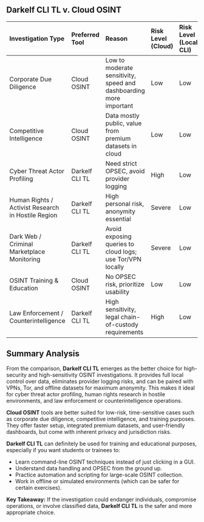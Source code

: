 ## Darkelf CLI TL v. Cloud OSINT

| Investigation Type                                 | Preferred Tool   | Reason                                                             | Risk Level (Cloud)   | Risk Level (Local CLI)   |
|:---------------------------------------------------|:-----------------|:-------------------------------------------------------------------|:---------------------|:-----------------|
| Corporate Due Diligence                            | Cloud OSINT      | Low to moderate sensitivity, speed and dashboarding more important | Low                  | Low                      
| Competitive Intelligence                           | Cloud OSINT      | Data mostly public, value from premium datasets in cloud           | Low                  | Low                      
| Cyber Threat Actor Profiling                       | Darkelf CLI TL   | Need strict OPSEC, avoid provider logging                          | High                 | Low                      
| Human Rights / Activist Research in Hostile Region | Darkelf CLI TL   | High personal risk, anonymity essential                            | Severe               | Low                      
| Dark Web / Criminal Marketplace Monitoring         | Darkelf CLI TL   | Avoid exposing queries to cloud logs; use Tor/VPN locally          | Severe               | Low                      
| OSINT Training & Education                         | Cloud OSINT      | No OPSEC risk, prioritize usability                                | Low                  | Low                      
| Law Enforcement / Counterintelligence              | Darkelf CLI TL   | High sensitivity, legal chain-of-custody requirements              | High                 | Low   


## Summary Analysis

From the comparison, **Darkelf CLI TL** emerges as the better choice for high-security and high-sensitivity OSINT investigations.
It provides full local control over data, eliminates provider logging risks, and can be paired with VPNs, Tor, and offline datasets for maximum anonymity.
This makes it ideal for cyber threat actor profiling, human rights research in hostile environments, and law enforcement or counterintelligence operations.

**Cloud OSINT** tools are better suited for low-risk, time-sensitive cases such as corporate due diligence, competitive intelligence, and training purposes.
They offer faster setup, integrated premium datasets, and user-friendly dashboards, but come with inherent privacy and jurisdiction risks.

**Darkelf CLI TL** can definitely be used for training and educational purposes, especially if you want students or trainees to:

- Learn command-line OSINT techniques instead of just clicking in a GUI.
- Understand data handling and OPSEC from the ground up.
- Practice automation and scripting for large-scale OSINT collection.
- Work in offline or simulated environments (which can be safer for certain exercises).

**Key Takeaway:** If the investigation could endanger individuals, compromise operations, or involve classified data, **Darkelf CLI TL** is the safer and more appropriate choice.
